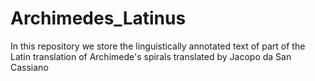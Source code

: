 # Archimedes_Latinus
In this repository we store the linguistically annotated text of part of the Latin translation of Archimede's spirals translated by Jacopo da San Cassiano
